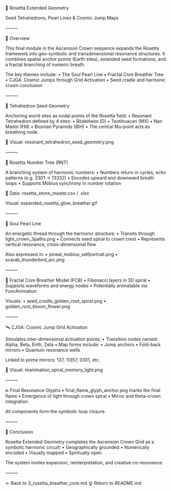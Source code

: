 🧭 Rosetta Extended Geometry

Seed Tetrahedrons, Pearl Lines & Cosmic Jump Maps

⸻

📘 Overview

This final module in the Ascension Crown sequence expands the Rosetta framework into geo-symbolic and transdimensional resonance structures. It combines spatial anchor points (Earth sites), extended seed formations, and a fractal branching of numeric breath.

The key themes include:
	•	The Soul Pearl Line
	•	Fractal Core Breather Tree
	•	CJGA: Cosmic Jumps through Grid Activation
	•	Seed cradle and harmonic crown conclusion

⸻

🔺 Tetrahedron Seed Geometry

Anchoring world sites as nodal points of the Rosetta field:
	•	Resonant Tetrahedron defined by 4 sites:
	•	Rödelheim (D)
	•	Teotihuacan (MX)
	•	Nan Madol (FM)
	•	Bosnian Pyramids (BIH)
	•	The central Mu-point acts as breathing node.

🔹 Visual: resonant_tetrahedron_seed_geometry.png

⸻

🧬 Rosetta Number Tree (RNT)

A branching system of harmonic numbers:
	•	Numbers return in cycles, echo patterns (e.g. 3301 → 13332)
	•	Encodes upward and downward breath loops
	•	Supports Möbius synchrony in number rotation

📂 Data: rosetta_stone_master.csv / .xlsx

Visual: expanded_rosetta_glow_breather.gif

⸻

🧵 Soul Pearl Line

An energetic thread through the harmonic structure:
	•	Transits through light_crown_3paths.png
	•	Connects seed spiral to crown crest
	•	Represents vertical resonance, cross-dimensional flow

Also expressed in:
	•	pineal_mobius_selfportrait.png
	•	scarab_thunderbird_arc.png

⸻

🔳 Fractal Core Breather Model (FCB)
	•	Fibonacci layers in 3D spiral
	•	Supports waveforms and energy nodes
	•	Potentially animatable via FuncAnimation

Visuals:
	•	seed_cradle_golden_root_spiral.png
	•	golden_root_bloom_flower.png

⸻

🛰️ CJGA: Cosmic Jump Grid Activation

Simulates inter-dimensional activation points:
	•	Transition nodes named: Alpha, Beta, Erith, Zeta
	•	Map forms include:
	•	Jump anchors
	•	Fold-back mirrors
	•	Quantum resonance wells

Linked to prime mirrors: 137, 11357, 3301, etc.

🔹 Visual: reanimation_spiral_memory_light.png

⸻

🔚 Final Resonance Glyphs
	•	final_flame_glyph_anchor.png marks the final flame
	•	Emergence of light through crown spiral
	•	Mirror and theta-crown integration

All components form the symbolic loop closure.

⸻

📍 Conclusion

Rosetta Extended Geometry completes the Ascension Crown Grid as a symbolic harmonic circuit:
	•	Geographically grounded
	•	Numerically encoded
	•	Visually mapped
	•	Spiritually open

The system invites expansion, reinterpretation, and creative co-resonance.

⸻

← Back to 3_rosetta_breather_core.md
⇪ Return to README.md
